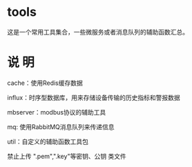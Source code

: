# tools

这是一个常用工具集合，一些微服务或者消息队列的辅助函数汇总。

# 说 明

cache：使用Redis缓存数据

influx：时序型数据库，用来存储设备传输的历史指标和警报数据

mbserver：modbus协议的辅助工具

mq:  使用RabbitMQ消息队列来传递信息

util：自定义的辅助函数工具包

禁止上传 ".pem",".key"等密钥、公钥 类文件
